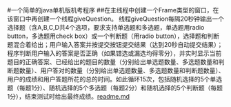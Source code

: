 #一个简单的java单机版机考程序
##在主线程中创建一个Frame类型的窗口，在该窗口中再创建一个线程giveQuestion。
线程giveQuestion每隔20秒钟输出一个选择题（含A,B,C,D共4个选项，要求支持单选题和多选题，单选题用radio button，多选题用check box）或一个判断题（用radio button），选择题和判断题混合着给出；用户输入答案并按提交按钮提交结果（达到20秒自动提交结果）；程序判断用户输入的答案是否正确（如果错选或漏选均得零分），并实时显示当前题目的正确答案、已经给出的题目的数量（分别给出单选题数量、多选题数量和判断题数量）、用户答对的数量（分别给出单选题数量、多选题数量和判断题数量）、用户的成绩和用户答题所花的总的时间。如此循环15次，包括随机选择的5个单选题（每题1分）、随机选择的5个多选题（每题2分）和随机选择的5个判断题（每题1分），结束测试时给出最终成绩。[readme.md](https://github.com/Outrun1/JavaExam/files/7720042/readme.md)
